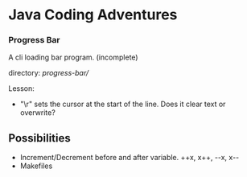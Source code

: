 # Java Coding Adventures

### Progress Bar
A cli loading bar program. (incomplete)

directory: _progress-bar/_ 

Lesson:
- "\r" sets the cursor at the start of the line. Does it clear text or overwrite?


## Possibilities
- Increment/Decrement before and after variable. ++x, x++, --x, x--
- Makefiles
